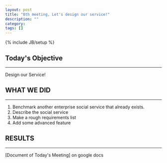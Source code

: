 ```yaml
---
layout: post
title: "8th meeting, Let's design our service!"
description: ""
category: 
tags: []
---
```

{% include JB/setup %}

## Today's Objective
---
Design our Service!

## WHAT WE DID
---
1. Benchmark another enterprise social service that already exists.
2. Describe the social service
3. Make a rough requirements list
4. Add some advanced feature

## RESULTS
---
[Document of Today's Meeting] on google docs


[DOCUMENT]: https://docs.google.com/document/d/1UXFXS4bbkfRWpzhrGkk6dIQwBxE4D7qs5BIpFMVCLqA/edit
